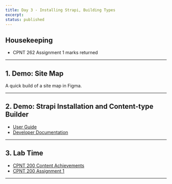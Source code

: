 ```yaml
---
title: Day 3 - Installing Strapi, Building Types
excerpt: 
status: published
---
```


## Housekeeping
- CPNT 262 Assignment 1 marks returned

---

## 1. Demo: Site Map
A quick build of a site map in Figma.

---

## 2. Demo: Strapi Installation and Content-type Builder
- [User Guide](https://docs.strapi.io/user-docs/latest/getting-started/introduction.html)
- [Developer Documentation](https://docs.strapi.io/developer-docs/latest/getting-started/introduction.html)


---

## 3. Lab Time
- [CPNT 200 Content Achievements](/courses/cpnt-200/assessments/achievements)
- [CPNT 200 Assignment 1](/courses/cpnt-200/assessments/assignment-1)

---